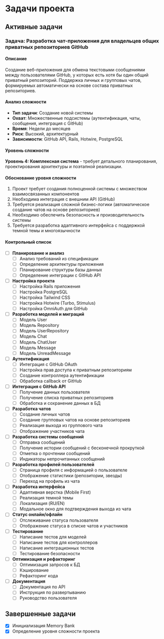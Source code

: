 # Задачи проекта

## Активные задачи

### Задача: Разработка чат-приложения для владельцев общих приватных репозиториев GitHub

#### Описание
Создание веб-приложения для обмена текстовыми сообщениями между пользователями GitHub, у которых есть хотя бы один общий приватный репозиторий. Поддержка личных и групповых чатов, формируемых автоматически на основе состава приватных репозиториев.

#### Анализ сложности
- **Тип задачи**: Создание новой системы
- **Охват**: Множественные подсистемы (аутентификация, чаты, сообщения, интеграция с GitHub)
- **Время**: Недели до месяцев
- **Риск**: Высокий, архитектурный
- **Зависимости**: GitHub API, Rails, Hotwire, PostgreSQL

#### Уровень сложности
**Уровень 4: Комплексная система** - требует детального планирования, проектирования архитектуры и поэтапной реализации.

#### Обоснование уровня сложности
1. Проект требует создания полноценной системы с множеством взаимосвязанных компонентов
2. Необходима интеграция с внешним API (GitHub)
3. Требуется реализация сложной бизнес-логики (автоматическое создание чатов на основе репозиториев)
4. Необходимо обеспечить безопасность и производительность системы
5. Требуется разработка адаптивного интерфейса с поддержкой темной темы и многоязычности

#### Контрольный список
- [ ] **Планирование и анализ**
  - [ ] Анализ требований из спецификации
  - [ ] Определение архитектуры приложения
  - [ ] Планирование структуры базы данных
  - [ ] Определение интеграции с GitHub API

- [ ] **Настройка проекта**
  - [ ] Настройка Rails приложения
  - [ ] Настройка PostgreSQL
  - [ ] Настройка Tailwind CSS
  - [ ] Настройка Hotwire (Turbo, Stimulus)
  - [ ] Настройка OmniAuth для GitHub

- [ ] **Разработка моделей и миграций**
  - [ ] Модель User
  - [ ] Модель Repository
  - [ ] Модель UserRepository
  - [ ] Модель Chat
  - [ ] Модель ChatUser
  - [ ] Модель Message
  - [ ] Модель UnreadMessage

- [ ] **Аутентификация**
  - [ ] Интеграция с GitHub OAuth
  - [ ] Настройка прав доступа к приватным репозиториям
  - [ ] Создание контроллера аутентификации
  - [ ] Обработка callback от GitHub

- [ ] **Интеграция с GitHub API**
  - [ ] Получение данных пользователя
  - [ ] Получение списка приватных репозиториев
  - [ ] Обработка и сохранение данных в БД

- [ ] **Разработка чатов**
  - [ ] Создание личных чатов
  - [ ] Создание групповых чатов на основе репозиториев
  - [ ] Реализация выхода из группового чата
  - [ ] Отображение участников чата

- [ ] **Разработка системы сообщений**
  - [ ] Отправка сообщений
  - [ ] Получение истории сообщений с бесконечной прокруткой
  - [ ] Отметка о прочтении сообщений
  - [ ] Индикаторы непрочитанных сообщений

- [ ] **Разработка профилей пользователей**
  - [ ] Страница профиля с информацией о пользователе
  - [ ] Отображение статистики (репозитории, звезды)
  - [ ] Переход на профиль из чата

- [ ] **Разработка интерфейса**
  - [ ] Адаптивная верстка (Mobile First)
  - [ ] Реализация темной темы
  - [ ] Локализация (RU/EN)
  - [ ] Модальное окно для подтверждения выхода из чата

- [ ] **Статус онлайн/офлайн**
  - [ ] Отслеживание статуса пользователя
  - [ ] Отображение статуса в списке чатов и участников

- [ ] **Тестирование**
  - [ ] Написание тестов для моделей
  - [ ] Написание тестов для контроллеров
  - [ ] Написание интеграционных тестов
  - [ ] Тестирование безопасности

- [ ] **Оптимизация и рефакторинг**
  - [ ] Оптимизация запросов к БД
  - [ ] Кэширование
  - [ ] Рефакторинг кода

- [ ] **Документация**
  - [ ] Документация по API
  - [ ] Инструкция по развертыванию
  - [ ] Руководство пользователя

## Завершенные задачи
- [x] Инициализация Memory Bank
- [x] Определение уровня сложности проекта
